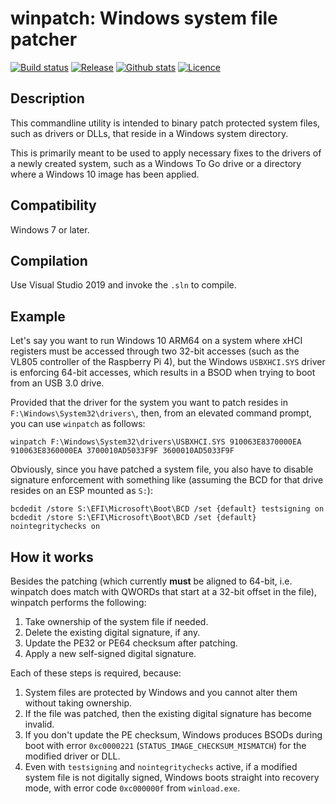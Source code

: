 winpatch: Windows system file patcher
=====================================

[![Build status](https://img.shields.io/appveyor/ci/pbatard/winpatch.svg?style=flat-square)](https://ci.appveyor.com/project/pbatard/winpatch)
[![Release](https://img.shields.io/github/release-pre/pbatard/winpatch.svg?style=flat-square)](https://github.com/pbatard/winpatch/releases)
[![Github stats](https://img.shields.io/github/downloads/pbatard/winpatch/total.svg?style=flat-square)](https://github.com/pbatard/winpatch/releases)
[![Licence](https://img.shields.io/badge/license-GPLv3-blue.svg?style=flat-square)](https://www.gnu.org/licenses/gpl-3.0.en.html)

Description
-----------

This commandline utility is intended to binary patch protected system files, such as drivers or DLLs,
that reside in a Windows system directory.

This is primarily meant to be used to apply necessary fixes to the drivers of a newly created system,
such as a Windows To Go drive or a directory where a Windows 10 image has been applied.

Compatibility
-------------

Windows 7 or later.

Compilation
-----------

Use Visual Studio 2019 and invoke the `.sln` to compile.

Example
-------

Let's say you want to run Windows 10 ARM64 on a system where xHCI registers must be accessed through two
32-bit accesses (such as the VL805 controller of the Raspberry Pi 4), but the Windows `USBXHCI.SYS` driver
is enforcing 64-bit accesses, which results in a BSOD when trying to boot from an USB 3.0 drive.

Provided that the driver for the system you want to patch resides in `F:\Windows\System32\drivers\`, then,
from an elevated command prompt, you can use `winpatch` as follows:

```
winpatch F:\Windows\System32\drivers\USBXHCI.SYS 910063E8370000EA 910063E8360000EA 3700010AD5033F9F 3600010AD5033F9F
```

Obviously, since you have patched a system file, you also have to disable signature enforcement with
something like (assuming the BCD for that drive resides on an ESP mounted as `S:`):

```
bcdedit /store S:\EFI\Microsoft\Boot\BCD /set {default} testsigning on
bcdedit /store S:\EFI\Microsoft\Boot\BCD /set {default} nointegritychecks on
``` 

How it works
------------

Besides the patching (which currently __must__ be aligned to 64-bit, i.e. winpatch does match
with QWORDs that start at a 32-bit offset in the file), winpatch performs the following:

1. Take ownership of the system file if needed.
2. Delete the existing digital signature, if any.
3. Update the PE32 or PE64 checksum after patching.
4. Apply a new self-signed digital signature.

Each of these steps is required, because:

1. System files are protected by Windows and you cannot alter them without taking ownership.
2. If the file was patched, then the existing digital signature has become invalid.
3. If you don't update the PE checksum, Windows produces BSODs during boot with error `0xc0000221`
   (`STATUS_IMAGE_CHECKSUM_MISMATCH`) for the modified driver or DLL.
4. Even with `testsigning` and `nointegritychecks` active, if a modified system file is not digitally
   signed, Windows boots straight into recovery mode, with error code `0xc000000f` from `winload.exe`.
